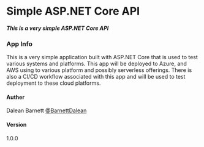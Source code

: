# Simple ASP.NET Core API

***This is a very simple ASP.NET Core API***

### App Info

This is a very simple application built with ASP.NET Core that is used to test various systems and platforms. This app will be deployed to Azure, and AWS using to various platform and possibly serverless offerings. There is also a CI/CD workflow associated with this app and will be used to test deployment to these cloud platforms.

#### Auther

Dalean Barnett [@BarnettDalean](https://twitter.com/BarnettDalean)

#### Version

1.0.0
